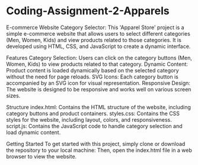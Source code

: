 ﻿# Coding-Assignment-2-Apparels

E-commerce Website Category Selector:
This 'Apparel Store' project is a simple e-commerce website that allows users to select different categories (Men, Women, Kids) and view products related to those categories. It is developed using HTML, CSS, and JavaScript to create a dynamic interface.

Features
Category Selection: Users can click on the category buttons (Men, Women, Kids) to view products related to that category.
Dynamic Content: Product content is loaded dynamically based on the selected category without the need for page reloads.
SVG Icons: Each category button is accompanied by an SVG icon for visual representation.
Responsive Design: The website is designed to be responsive and works well on various screen sizes.

Structure
index.html: Contains the HTML structure of the website, including category buttons and product containers.
styles.css: Contains the CSS styles for the website, including layout, colors, and responsiveness.
script.js: Contains the JavaScript code to handle category selection and load dynamic content.

Getting Started
To get started with this project, simply clone or download the repository to your local machine:
Then, open the index.html file in a web browser to view the website.
